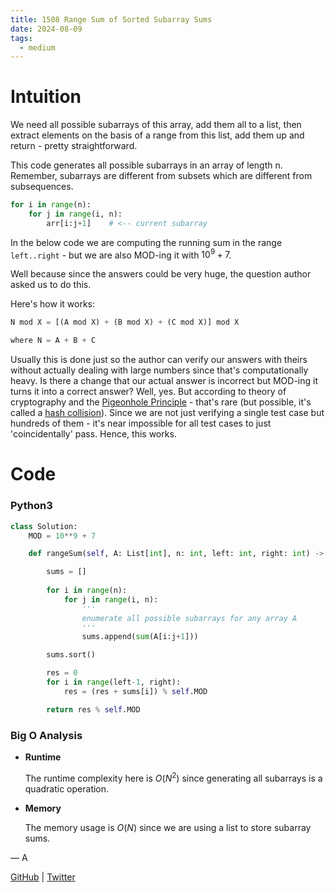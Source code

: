 ```yaml
---
title: 1508 Range Sum of Sorted Subarray Sums
date: 2024-08-09
tags:
  - medium
---
```


# Intuition

We need all possible subarrays of this array, add them all to a list, then extract elements on the basis of a range from this list, add them up and return - pretty straightforward.

This code generates all possible subarrays in an array of length n. Remember, subarrays are different from subsets which are different from subsequences.
```python
for i in range(n):
    for j in range(i, n):
        arr[i:j+1]    # <-- current subarray
```

In the below code we are computing the running sum in the range `left..right` - but we are also MOD-ing it with $10^9 + 7$.

Well because since the answers could be very huge, the question author asked us to do this.

Here's how it works:
```python
N mod X = [(A mod X) + (B mod X) + (C mod X)] mod X

where N = A + B + C
```

Usually this is done just so the author can verify our answers with theirs without actually dealing with large numbers since that's computationally heavy. Is there a change that our actual answer is incorrect but MOD-ing it turns it into a correct answer? Well, yes. But according to theory of cryptography and the [Pigeonhole Principle](https://en.wikipedia.org/wiki/Pigeonhole_principle) - that's rare (but possible, it's called a [hash collision](https://en.wikipedia.org/wiki/Hash_collision)). Since we are not just verifying a single test case but hundreds of them - it's near impossible for all test cases to just 'coincidentally' pass. Hence, this works.

# Code

### Python3

```python
class Solution:
    MOD = 10**9 + 7

    def rangeSum(self, A: List[int], n: int, left: int, right: int) -> int:

        sums = []
        
        for i in range(n):
            for j in range(i, n):
                '''
                enumerate all possible subarrays for any array A
                '''
                sums.append(sum(A[i:j+1]))

        sums.sort()

        res = 0
        for i in range(left-1, right):
            res = (res + sums[i]) % self.MOD

        return res % self.MOD
```

### Big O Analysis

- **Runtime**

  The runtime complexity here is $O(N^2)$ since generating all subarrays is a quadratic operation.

- **Memory**

  The memory usage is $O(N)$ since we are using a list to store subarray sums.

— A

[GitHub](https://github.com/AtharvaKamble) | [Twitter](https://twitter.com/AtharvaKamble07)
